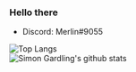 ### Hello there

- Discord: Merlin#9055

![Top Langs](https://github-readme-stats.vercel.app/api/top-langs/?username=merlinlcb&langs_count=10&hide_title=true&hide_border=truelayout=compact&theme=dracula)
<br>
![Simon Gardling's github stats](https://github-readme-stats.vercel.app/api?username=merlinlcb&hide_border=true&hide_title=true&show_icons=true&count_private=true&theme=dracula)
